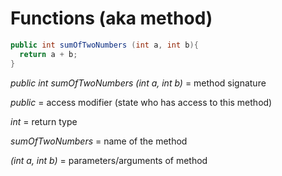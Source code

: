 # Functions (aka method)

```java
public int sumOfTwoNumbers (int a, int b){
  return a + b;
}
```

_public int sumOfTwoNumbers (int a, int b)_ = method signature

_public_ = access modifier (state who has access to this method)

_int_ = return type

_sumOfTwoNumbers_ = name of the method

_(int a, int b)_ = parameters/arguments of method
